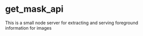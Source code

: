 # get_mask_api
This is a small node server for extracting and serving foreground information for images
